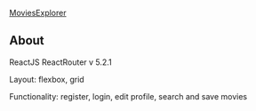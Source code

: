 [MoviesExplorer](https://your-movie-explorer-fr.nomoredomains.work)

## About

ReactJS
ReactRouter v 5.2.1

Layout: flexbox, grid

Functionality: register, login, edit profile, search and save movies
